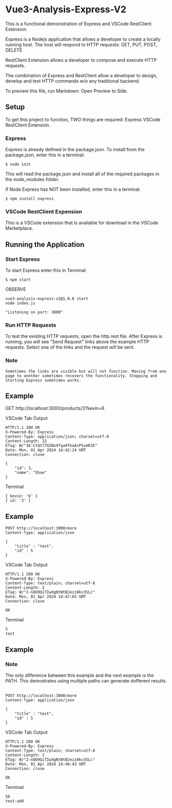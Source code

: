 # Vue3-Analysis-Express-V2


This is a functional demonstration of Express and VSCode RestClient Extension.

Express is a Nodejs application that allows a developer to create a locally running host.
The host will respond to HTTP requests: GET, PUT, POST, DELETE

RestClient Extension allows a developer to compose and execute HTTP requests.

The combination of Express and RestClient allow a developer to design, develop and test HTTP commands w/o any traditional backend.

To preview this file, run Markdown: Open Preview to Side.

## Setup
To get this project to function, TWO things are required:
	Express
	VSCode RestClient Extension.

### Express
Express is already defined in the package.json. 
To install from the package.json, enter this in a terminal:

	$ node init

This will read the package.json and install all of the required packages in the node_modules folder.

If Node Express has NOT been installed, enter this in a terminal:

	$ npm install express

### VSCode RestClient Expension

This is a VSCode extension that is available for download in the VSCode Marketplace.

## Running the Application

### Start Express

To start Express enter this in Terminal:
	
	$ npm start

OBSERVE

	vue3-analysis-express-v2@1.0.0 start
	node index.js

	"Listening on port: 3000"

### Run HTTP Requests

To test the existing HTTP requests, open the http.rest file.
After Express is running, you will see “Send Request” links above the example HTTP requests.
Select one of the links and the request will be sent.

<h3>Note</h3>


	Sometimes the links are visible but will not function. Moving from one page to another sometimes recovers the functionality. Stopping and Starting Express sometimes works.

## Example

GET http://localhost:3000/products/3?kevin=6

VSCode Tab Output

	HTTP/1.1 200 OK
	X-Powered-By: Express 
	Content-Type: application/json; charset=utf-8 
	Content-Length: 22 
	ETag: W/"16-CtQt77GINx9Tqa9fkaAcPSvmRJE" 
	Date: Mon, 01 Apr 2024 14:42:24 GMT 
	Connection: close 

	{ 
		"id": 3, 
		"name": "Shoe" 
	}

Terminal 

	{ kevin: '6' }
	{ id: '3' }

## Example

	POST http://localhost:3000/more
	Content-Type: application/json

	{
		"title" : "test",
		"id" : 5
	}

VSCode Tab Output

	HTTP/1.1 200 OK 
	X-Powered-By: Express 
	Content-Type: text/plain; charset=utf-8 
	Content-Length: 2 
	ETag: W/"2-nOO9QiTIwXgNtWtBJezz8kv3SLc" 
	Date: Mon, 01 Apr 2024 14:47:03 GMT 
	Connection: close 

	OK

Terminal 

	5
	test

## Example


<h3>Note</h3>
	The only difference between this example and the next example is the PATH.
	This demostrates using multiple paths can generate dofferent results. <br><br>

	POST http://localhost:3000/more
	Content-Type: application/json

	{
		"title" : "test",
		"id" : 5
	}

VSCode Tab Output

	HTTP/1.1 200 OK 
	X-Powered-By: Express 
	Content-Type: text/plain; charset=utf-8 
	Content-Length: 2 
	ETag: W/"2-nOO9QiTIwXgNtWtBJezz8kv3SLc" 
	Date: Mon, 01 Apr 2024 14:48:43 GMT 
	Connection: close 

	OK

Terminal 

	56
	test-add


